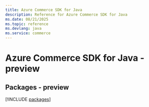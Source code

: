 ```yaml
---
title: Azure Commerce SDK for Java
description: Reference for Azure Commerce SDK for Java
ms.date: 08/21/2025
ms.topic: reference
ms.devlang: java
ms.service: commerce
---
```

# Azure Commerce SDK for Java - preview
## Packages - preview
[!INCLUDE [packages](commerce-index.md)]